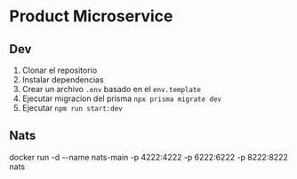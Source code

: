 # Product Microservice



## Dev
1. Clonar el repositorio
2. Instalar dependencias
3. Crear un archivo `.env` basado en el `env.template`
4. Ejecutar migracion del prisma `npx prisma migrate dev`
5. Ejecutar `npm run start:dev`


## Nats

docker run -d --name nats-main -p 4222:4222 -p 6222:6222 -p 8222:8222 nats